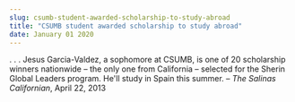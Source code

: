 ```yaml
---
slug: csumb-student-awarded-scholarship-to-study-abroad
title: "CSUMB student awarded scholarship to study abroad"
date: January 01 2020
---
```


<p>. . .  Jesus Garcia-Valdez, a sophomore at CSUMB, is one of 20 scholarship winners nationwide – the only one from California – selected for the Sherin Global Leaders program. He'll study in Spain this summer. – <em>The Salinas Californian</em>, April 22, 2013
</p>
